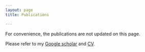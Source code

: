 ```yaml
---
layout: page
title: Publications

---
```


For convenience, the publications are not updated on this page.

Please refer to my [Google scholar](https://scholar.google.com/citations?user=S1A3nbIAAAAJ&hl=en&oi=ao) and [CV](https://drive.google.com/file/d/1NPq1iOqfKq2XIhobsXR3yP9lnypi8Mk3/view?usp=sharing).
